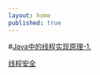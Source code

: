 ```yaml
---
layout: home
published: true
---
```


#<a href="../Java中的线程实现原理">Java中的线程实现原理-1.</a>

<a href="线程安全.jpg">线程安全</a>

